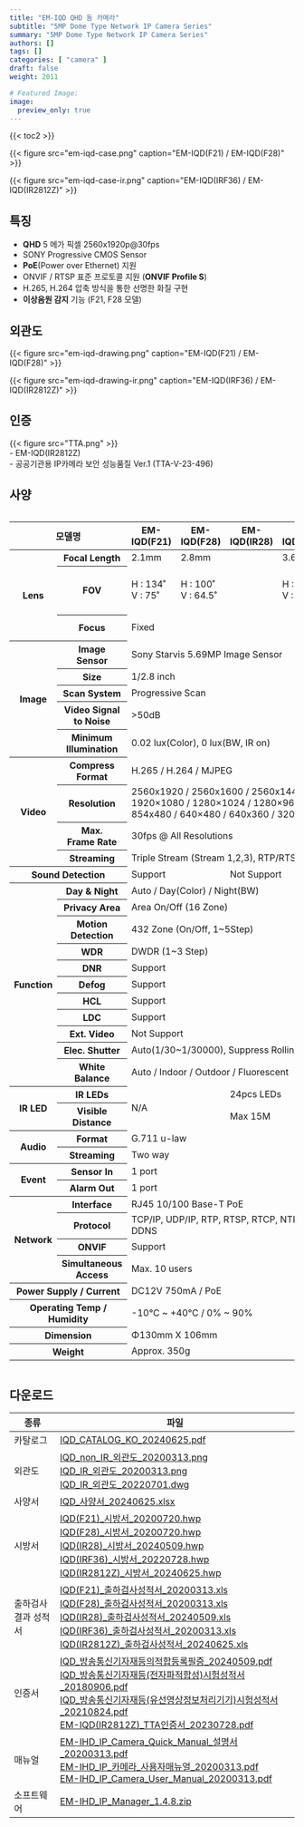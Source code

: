 ```yaml
---
title: "EM-IQD QHD 돔 카메라"
subtitle: "5MP Dome Type Network IP Camera Series"
summary: "5MP Dome Type Network IP Camera Series"
authors: []
tags: []
categories: [ "camera" ]
draft: false
weight: 2011

# Featured Image:
image:
  preview_only: true
---
```


{{< toc2 >}}

<div class="container">
<div class="row justify-content-center align-items-center">
<div class="col-sm-6">

{{< figure src="em-iqd-case.png" caption="EM-IQD(F21) / EM-IQD(F28)" >}}

</div>
<div class="col-sm-6">

{{< figure src="em-iqd-case-ir.png" caption="EM-IQD(IRF36) / EM-IQD(IR2812Z)" >}}

</div>
</div>
</div>

## 특징

- **QHD** 5 메가 픽셀 2560x1920p@30fps
- SONY Progressive CMOS Sensor
- **PoE**(Power over Ethernet) 지원
- ONVIF / RTSP 표준 프로토콜 지원 (**ONVIF Profile S**)
- H.265, H.264 압축 방식을 통한 선명한 화질 구현
- **이상음원 감지** 기능 (F21, F28 모델)

## 외관도

<div class="container">
<div class="row justify-content-center align-items-center">
<div class="col-sm-6">

{{< figure src="em-iqd-drawing.png" caption="EM-IQD(F21) / EM-IQD(F28)" >}}

</div>
<div class="col-sm-6">

{{< figure src="em-iqd-drawing-ir.png" caption="EM-IQD(IRF36) / EM-IQD(IR2812Z)" >}}

</div>
</div>
</div>

## 인증
<div class="container">
<div class="row align-items-top">
<div class="col-sm-1">
{{< figure src="TTA.png" >}} 
</div>
<div class="col-sm-8">
- EM-IQD(IR2812Z)<br>
- 공공기관용 IP카메라 보안 성능품질 Ver.1 (TTA-V-23-496)
</div>
</div>
</div>

## 사양

<div style="overflow-x: auto">
<table class="spec">
<thead>
<tr>
<th colspan="2">모델명</th>
<th>EM-IQD(F21)</th>
<th>EM-IQD(F28)</th>
<th>EM-IQD(IR28)</th>
<th>EM-IQD(IRF36)</th>
<th>EM-IQD(IR2812Z)</th>
</tr>
</thead>
<tbody>
<tr>
<th rowspan="3">Lens</th>
<th>Focal Length</th>
<td>2.1mm</td>
<td colspan="2">2.8mm</td>
<td>3.6mm</td>
<td>2.7~13.5mm</td>
</tr>
<tr>
<th>FOV</th>
<td>H : 134˚<br>V : 75˚</td>
<td colspan="2">H : 100˚<br>V : 64.5˚</td>
<td>H : 87.4˚<br>V : 47˚</td>
<td>H : 100˚(wide)~30.8˚(tele)<br>V : 64.5˚(wide)~23.3˚(tele)</td>
</tr>
<tr>
<th>Focus</th>
<td colspan="4">Fixed</td>
<td>Motorized / Auto, Manual</td>
</tr>
<tr>
<th rowspan="5">Image</th>
<th>Image Sensor</th>
<td colspan="5">Sony Starvis 5.69MP Image Sensor</td>
</tr>
<tr>
<th>Size</th>
<td colspan="5">1/2.8 inch</td>
</tr>
<tr>
<th>Scan System</th>
<td colspan="5">Progressive Scan</td>
</tr>
<tr>
<th>Video Signal<br>to Noise</th>
<td colspan="5">&gt;50dB</td>
</tr>
<tr>
<th>Minimum<br>Illumination</th>
<td colspan="5">0.02 lux(Color), 0 lux(BW, IR on)</td>
</tr>
<tr>
<th rowspan="4">Video</th>
<th>Compress<br>Format</th>
<td colspan="5">H.265 / H.264 / MJPEG </td>
</tr>
<tr>
<th>Resolution</th>
<td colspan="5">2560x1920 / 2560x1600 / 2560x1440 / 2048x1536 / 1600x1200 / 1920×1080 / 1280×1024 / 1280×960 / 1280×720 / 1024x768 / 854x480 / 640×480 / 640x360 / 320×240</td>
</tr>
<tr>
<th>Max.<br>Frame Rate</th>
<td colspan="5">30fps @ All Resolutions</td>
</tr>
<tr>
<th>Streaming</th>
<td colspan="5">Triple Stream (Stream 1,2,3), RTP/RTSP, UnicastRTP, Multicast RTP</td>
</tr>
<tr>
<th colspan="2">Sound Detection</th>
<td colspan="2">Support</td>
<td colspan="3">Not Support</td>
</tr>
<tr>
<th rowspan="11">Function</th>
<th>Day & Night</th>
<td colspan="5">Auto / Day(Color) / Night(BW)</td>
</tr>
<tr>
<th>Privacy Area</th>
<td colspan="5">Area On/Off (16 Zone)</td>
</tr>
<tr>
<th>Motion<br>Detection</th>
<td colspan="5">432 Zone (On/Off, 1~5Step)</td>
</tr>
<tr>
<th>WDR</th>
<td colspan="5">DWDR (1~3 Step)</td>
</tr>
<tr>
<th>DNR</th>
<td colspan="5">Support</td>
</tr>
<tr>
<th>Defog</th>
<td colspan="5">Support</td>
</tr>
<tr>
<th>HCL</th>
<td colspan="5">Support</td>
</tr>
<tr>
<th>LDC</th>
<td colspan="5">Support</td>
</tr>
<tr>
<th>Ext. Video</th>
<td colspan="5">Not Support</td>
</tr>
<tr>
<th>Elec. Shutter</th>
<td colspan="5">Auto(1/30~1/30000), Suppress Rolling, Manual</td>
</tr>
<tr>
<th>White Balance</th>
<td colspan="5">Auto / Indoor / Outdoor / Fluorescent</td>
</tr>
<tr>
<th rowspan="2">IR LED</th>
<th>IR LEDs</th>
<td colspan="2" rowspan="2">N/A</td>
<td colspan="3">24pcs LEDs</td>
</tr>
<tr>
<th>Visible<br>Distance</th>
<td colspan="3">Max 15M</td>
</tr>
<tr>
<th rowspan="2">Audio</th>
<th>Format</th>
<td colspan="5">G.711 u-law</td>
</tr>
<tr>
<th>Streaming</th>
<td colspan="5">Two way</td>
</tr>
<tr>
<th rowspan="2">Event</th>
<th>Sensor In</th>
<td colspan="5">1 port</td>
</tr>
<tr>
<th>Alarm Out</th>
<td colspan="5">1 port</td>
</tr>
<tr>
<th rowspan="4">Network</th>
<th>Interface</th>
<td colspan="5">RJ45 10/100 Base-T PoE </td>
</tr>
<tr>
<th>Protocol</th>
<td colspan="5">TCP/IP, UDP/IP, RTP, RTSP, RTCP, NTP, HTTP, DHCP, FTP, SMTP, DNS, DDNS</td>
</tr>
<tr>
<th>ONVIF</th>
<td colspan="5">Support</td>
</tr>
<tr>
<th>Simultaneous<br>Access</th>
<td colspan="5">Max. 10 users</td>
</tr>
<tr>
<th colspan="2">Power Supply / Current</th>
<td colspan="5">DC12V 750mA / PoE</td>
</tr>
<tr>
<th colspan="2">Operating Temp / Humidity</th>
<td colspan="5">-10℃ ~ +40℃ / 0% ~ 90%</td>
</tr>
<tr>
<th colspan="2">Dimension</th>
<td colspan="5">Φ130mm X 106mm</td>
</tr>
<tr>
<th colspan="2">Weight</th>
<td colspan="5">Approx. 350g</td>
</tr>
</tbody>
</table>
</div>

## 다운로드

종류 | 파일
---- | ----
카탈로그 | [IQD_CATALOG_KO_20240625.pdf](https://www.emstone.com/data/sales/ko/IQD_CATALOG_KO_20240625.pdf)
외관도 | [IQD_non_IR_외관도_20200313.png](https://www.emstone.com/data/sales/ko/IQD_non_IR_외관도_20200313.png)<br>[IQD_IR_외관도_20200313.png](https://www.emstone.com/data/sales/ko/IQD_IR_외관도_20200313.png)<br>[IQD_IR_외관도_20220701.dwg](https://www.emstone.com/data/sales/ko/IQD_IR_외관도_20220701.dwg)
사양서 | [IQD_사양서_20240625.xlsx](https://www.emstone.com/data/sales/ko/IQD_사양서_20240625.xlsx)
시방서 | [IQD(F21)_시방서_20200720.hwp](https://www.emstone.com/data/sales/ko/IQD(F21)_시방서_20200720.hwp)<br>[IQD(F28)_시방서_20200720.hwp](https://www.emstone.com/data/sales/ko/IQD(F28)_시방서_20200720.hwp)<br>[IQD(IR28)_시방서_20240509.hwp](https://www.emstone.com/data/sales/ko/IQD(IR28)_시방서_20240509.hwp)<br>[IQD(IRF36)_시방서_20220728.hwp](https://www.emstone.com/data/sales/ko/IQD(IRF36)_시방서_20220728.hwp)<br>[IQD(IR2812Z)_시방서_20240625.hwp](https://www.emstone.com/data/sales/ko/IQD(IR2812Z)_시방서_20240625.hwp)
출하검사 결과 성적서 | [IQD(F21)_출하검사성적서_20200313.xls](https://www.emstone.com/data/sales/ko/IQD(F21)_출하검사성적서_20200313.xls)<br>[IQD(F28)_출하검사성적서_20200313.xls](https://www.emstone.com/data/sales/ko/IQD(F28)_출하검사성적서_20200313.xls)<br>[IQD(IR28)_출하검사성적서_20240509.xls](https://www.emstone.com/data/sales/ko/IQD(IR28)_출하검사성적서_20240509.xls)<br>[IQD(IRF36)_출하검사성적서_20200313.xls](https://www.emstone.com/data/sales/ko/IQD(IRF36)_출하검사성적서_20200313.xls)<br>[IQD(IR2812Z)_출하검사성적서_20240625.xls](https://www.emstone.com/data/sales/ko/IQD(IR2812Z)_출하검사성적서_20240625.xls)
인증서 | [IQD_방송통신기자재등의적합등록필증_20240509.pdf](https://www.emstone.com/data/sales/ko/IQD_방송통신기자재등의적합등록필증_20240509.pdf)<br>[IQD_방송통신기자재등(전자파적합성)시험성적서_20180906.pdf](https://www.emstone.com/data/sales/ko/IQD_방송통신기자재등(전자파적합성)시험성적서_20180906.pdf)<br>[IQD_방송통신기자재등(유선영상정보처리기기)시험성적서_20210824.pdf](https://www.emstone.com/data/sales/ko/IQD_방송통신기자재등(유선영상정보처리기기)시험성적서_20210824.pdf)<br>[EM-IQD(IR2812Z)_TTA인증서_20230728.pdf](https://www.emstone.com/data/sales/ko/EM-IQD(IR2812Z)_TTA인증서_20230728.pdf)
매뉴얼 | [EM-IHD_IP_Camera_Quick_Manual_설명서_20200313.pdf](https://www.emstone.com/data/sales/ko/EM-IHD_IP_Camera_Quick_Manual_설명서_20200313.pdf)<br>[EM-IHD_IP_카메라_사용자매뉴얼_20200313.pdf](https://www.emstone.com/data/sales/ko/EM-IHD_IP_카메라_사용자매뉴얼_20200313.pdf)<br>[EM-IHD_IP_Camera_User_Manual_20200313.pdf](https://www.emstone.com/data/sales/ko/EM-IHD_IP_Camera_User_Manual_20200313.pdf)
소프트웨어 | [EM-IHD_IP_Manager_1.4.8.zip](https://www.emstone.com/data/sales/ko/EM-IHD_IP_Manager_1.4.8.zip)
